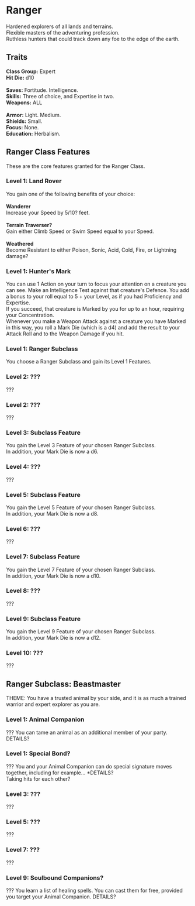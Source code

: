 # Ranger
Hardened explorers of all lands and terrains. <br>
Flexible masters of the adventuring profession. <br>
Ruthless hunters that could track down any foe to the edge of the earth. <br>

## Traits
**Class Group:** Expert <br>
**Hit Die:** d10 <br>
<br>
**Saves:** Fortitude. Intelligence. <br>
**Skills:** Three of choice, and Expertise in two. <br>
**Weapons:** ALL <br>
<br>
**Armor:** Light. Medium. <br>
**Shields:** Small. <br>
**Focus:** None. <br>
**Education:** Herbalism. <br>

## Ranger Class Features
These are the core features granted for the Ranger Class.

### Level 1: Land Rover
You gain one of the following benefits of your choice:
<br><br>
**Wanderer** <br>
Increase your Speed by 5/10? feet.
<br><br>
**Terrain Traverser?** <br>
Gain either Climb Speed or Swim Speed equal to your Speed.
<br><br>
**Weathered** <br>
Become Resistant to either Poison, Sonic, Acid, Cold, Fire, or Lightning damage?
### Level 1: Hunter's Mark
You can use 1 Action on your turn to focus your attention on a creature you can see. Make an Intelligence Test against that creature's Defence. You add a bonus to your roll equal to 5 + your Level, as if you had Proficiency and Expertise. <br>
If you succeed, that creature is Marked by you for up to an hour, requiring your Concentration. <br>
Whenever you make a Weapon Attack against a creature you have Marked in this way, you roll a Mark Die (which is a d4) and add the result to your Attack Roll and to the Weapon Damage if you hit.
### Level 1: Ranger Subclass
You choose a Ranger Subclass and gain its Level 1 Features.

### Level 2: ???
???

### Level 2: ???
???

### Level 3: Subclass Feature
You gain the Level 3 Feature of your chosen Ranger Subclass. <br>
In addition, your Mark Die is now a d6.

### Level 4: ???
???

### Level 5: Subclass Feature
You gain the Level 5 Feature of your chosen Ranger Subclass. <br>
In addition, your Mark Die is now a d8.

### Level 6: ???
???

### Level 7: Subclass Feature
You gain the Level 7 Feature of your chosen Ranger Subclass. <br>
In addition, your Mark Die is now a d10.

### Level 8: ???
???

### Level 9: Subclass Feature
You gain the Level 9 Feature of your chosen Ranger Subclass. <br>
In addition, your Mark Die is now a d12.

### Level 10: ???
???

## Ranger Subclass: Beastmaster
THEME: You have a trusted animal by your side, and it is as much a trained warrior and expert explorer as you are.

### Level 1: Animal Companion
??? You can tame an animal as an additional member of your party. DETAILS?
### Level 1: Special Bond?
??? You and your Animal Companion can do special signature moves together, including for example... *DETAILS? <br>
Taking hits for each other?

### Level 3: ???
???

### Level 5: ???
???

### Level 7: ???
???

### Level 9: Soulbound Companions?
??? You learn a list of healing spells. You can cast them for free, provided you target your Animal Companion. DETAILS?
